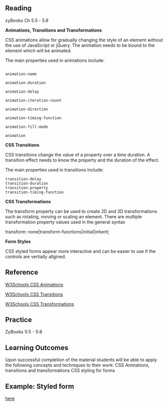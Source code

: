 ## Reading

zyBooks Ch 5.5 - 5.8

**Animations, Transitions and Transformations**

CSS animations allow for gradually changing the style of an element without the use of JavaScript or jQuery. 
The animation needs to be bound to the element which will be animated. 

The main properties used in animations include:

```@keyframes

animation-name

animation-duration

animation-delay

animation-iteration-count

animation-direction

animation-timing-function

animation-fill-mode

animation
```

**CSS Transitions**

CSS transitions change the value of a property over a time duration.
A transition effect needs to know the property and the duration of the effect.

The main properties used in transitions include:

```transition
transition-delay
transition-duration
transition-property
transition-timing-function
```

**CSS Transformations**

The transform property can be used to create 2D and 3D transformations such as rotating, moving or scaling an element.
There are multiple transformation property values used in the general syntax 

transform: none|transform-functions|initial|inherit;


**Form Styles**

CSS styled forms appear more interactive and can be easier to use if the controls are vertially allgined.


## Reference
[W3Schools CSS Animations](https://www.w3schools.com/css/css3_animations.asp)

[W3Schools CSS Transitions](https://www.w3schools.com/css/css3_transitions.asp)

[W3Schools CSS Transformations](https://www.w3schools.com/cssref/css3_pr_transform.asp)


## Practice

ZyBooks 5:5 - 5:8

## Learning Outcomes
Upon successful completion of the material students will be able to apply the following concepts and techniques to their work:
CSS Animations, transitions and transformations
CSS styling for forms

## Example: Styled form 
[here](https://ava11235.github.io/week9/index.html)
